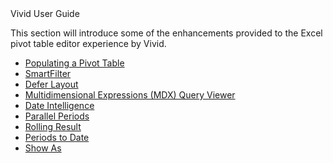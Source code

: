 <div class="LanguageTitle">Vivid User Guide</div>

This section will introduce some of the enhancements provided to the Excel pivot table editor experience by Vivid.
<ul>
<li><a href="/Documentation/Vivid/Article/Populating+a+Pivot+Table">Populating a Pivot Table</a></li>
<li><a href="/Documentation/Vivid/Article/SmartFilter">SmartFilter</a></li>
<li><a href="/Documentation/Vivid/Article/Defer+Layout">Defer Layout</a></li>
<li><a href="/Documentation/Vivid/Article/Multidimensional+Expression">Multidimensional Expressions (MDX) Query Viewer</a></li>
<li><a href="/Documentation/Vivid/Article/Date+Intelligence">Date Intelligence</a></li>
<li><a href="/Documentation/Vivid/Article/Parallel+Periods">Parallel Periods</a></li>
<li><a href="/Documentation/Vivid/Article/Rolling+Result">Rolling Result</a></li>
<li><a href="/Documentation/Vivid/Article/Periods+To+Date">Periods to Date</a></li>
<li><a href="/Documentation/Vivid/Article/ShowAs">Show As</a></li>
</ul>
